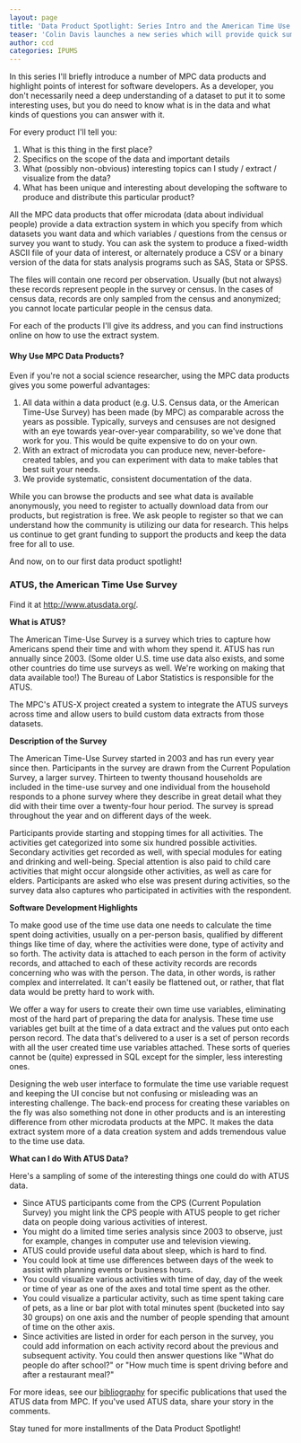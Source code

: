 ```yaml
---
layout: page
title: 'Data Product Spotlight: Series Intro and the American Time Use Survey'
teaser: 'Colin Davis launches a new series which will provide quick summaries of our microdata products from a developer perspective.  In this first post, he introduces the concept then takes a look at the American Time-Use Survey.'
author: ccd
categories: IPUMS
---
```


In this series I'll briefly introduce a number of MPC data products and highlight points of interest for software developers. As a developer, you don't necessarily need a deep understanding of a dataset to put it to some interesting uses, but you do need to know what is in the data and what kinds of questions you can answer with it.

For every product I'll tell you: 

1. What is this thing in the first place? 
2. Specifics on the scope of the data and important details 
3. What (possibly non-obvious) interesting topics can I study / extract / visualize from the data? 
4. What has been unique and interesting about developing the software to produce and distribute this particular product?

All the MPC data products that offer microdata (data about individual people) provide a data extraction system in which you specify from which datasets you want data and which variables / questions from the census or survey you want to study.  You can ask the system to produce a fixed-width ASCII file of your data of interest, or alternately produce a CSV or a binary version of the data for stats analysis programs such as SAS, Stata or SPSS. 

The files will contain one record per observation. Usually (but not always) these records represent people in the survey or census. In the cases of census data, records are only sampled from the census and anonymized; you cannot locate particular people in the census data.

For each of the products I'll give its address, and you can find instructions online on how to use the extract system.

#### Why Use MPC Data Products?

Even if you're not a social science researcher, using the MPC data products gives you some powerful advantages: 

1. All data within a data product (e.g. U.S. Census data, or the American Time-Use Survey) has been made (by MPC) as comparable across the years as possible. Typically, surveys and censuses are not designed with an eye towards year-over-year comparability, so we've done that work for you. This would be quite expensive to do on your own.
2. With an extract of microdata you can produce new, never-before-created tables, and you can experiment with data to make tables that best suit your needs.
3. We provide systematic, consistent documentation of the data.

While you can browse the products and see what data is available anonymously, you need to register to actually download data from our products, but registration is free.  We ask people to register so that we can understand how the community is utilizing our data for research.  This helps us continue to get grant funding to support the products and keep the data free for all to use.

And now, on to our first data product spotlight!

### __ATUS__, the __American Time Use Survey__

Find it at <a href="www.atusdata.org">http://www.atusdata.org/</a>.

  **What is ATUS?** 

The American Time-Use Survey is a survey which tries to capture how Americans spend their time and with whom they spend it. ATUS has run annually since 2003. (Some older U.S. time use data also exists, and some other countries do time use surveys as well. We're working on making that data available too!) The Bureau of Labor Statistics is responsible for the ATUS.

The MPC's ATUS-X project created a system to integrate the ATUS surveys across time and allow users to build custom data extracts from those datasets.

**Description of the Survey** 
 
The American Time-Use Survey started in 2003 and has run every year since then. Participants in the survey are drawn from the Current Population Survey, a larger survey. Thirteen to twenty thousand households are included in the time-use survey and one individual from the household responds to a phone survey where they describe in great detail what they did with their time over a twenty-four hour period. The survey is spread throughout the year and on different days of the week. 
 
Participants provide starting and stopping times for all activities. The activities get categorized into some six hundred possible activities. Secondary activities get recorded as well, with special modules for eating and drinking and well-being. Special attention is also paid to child care activities that might occur alongside other activities, as well as care for elders. Participants are asked who else was present during activities, so the survey data also captures who participated in activities with the respondent.
 
  **Software Development Highlights**
 
To make good use of the time use data one needs to calculate the time spent doing activities, usually on a per-person basis, qualified by different things like time of day, where the activities were done, type of activity and so forth. The activity data is attached to each person in the form of activity records, and attached to each of these activity records are records concerning who was with the person.  The data, in other words, is rather complex and interrelated. It can't easily be flattened out, or rather, that flat data would be pretty hard to work with.
 
We offer a way for users to create their own time use variables, eliminating most of the hard part of preparing the data for analysis. These time use variables get built at the time of a data extract and the values put onto each person record.  The data that's delivered to a user is a set of person records with all the user created time use variables attached. These sorts of queries cannot be (quite) expressed in SQL except for the simpler, less interesting ones.
 
Designing the web user interface to formulate the time use variable request and keeping the UI concise but not confusing or misleading was an interesting challenge. The back-end process for creating these variables on the fly was also something not done in other products and is an interesting difference from other microdata products at the MPC. It makes the data extract system more of a data creation system and adds tremendous value to the time use data.

 **What can I do With ATUS Data?** 
 
 Here's a sampling of some of the interesting things one could do with ATUS data.

* Since ATUS participants come from the CPS (Current Population Survey) you might link the CPS people with ATUS people to get richer data on people doing various activities of interest. 
* You might do a limited time series analysis since 2003 to observe, just for example, changes in computer use and television viewing.
* ATUS could provide useful data about sleep, which is hard to find. 
* You could look at time use differences between days of the week to assist with planning events or business hours.
* You could visualize various activities with time of day, day of the week or time of year as one of the axes and total time spent as the other.
* You could visualize a particular activity, such as time spent taking care of pets, as a line or bar plot with total minutes spent (bucketed into say 30 groups) on one axis and the number of people spending that amount of time on the other axis.
* Since activities are listed in order for each person in the survey, you could add information on each activity record about the previous and subsequent activity. You could then answer questions like "What do people do after school?" or "How much time is spent driving before and after a restaurant meal?"

For more ideas, see our <a href="http://bibliography.ipums.org"> bibliography</a> for specific publications that used the ATUS data from MPC. If you've used ATUS data, share your story in the comments.

Stay tuned for more installments of the Data Product Spotlight!
